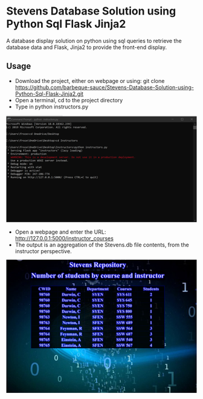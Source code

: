 # Stevens Database Solution using Python Sql Flask Jinja2
A database display solution on python using sql queries to retrieve the database data and Flask, Jinja2 to provide the front-end display.

## Usage 
* Download the project, either on webpage or using: git clone https://github.com/barbeque-sauce/Stevens-Database-Solution-using-Python-Sql-Flask-Jinja2.git
* Open a terminal, cd to the project directory
* Type in python instructors.py

![Alt-Text](https://github.com/barbeque-sauce/Stevens-Database-Solution-using-Python-Sql-Flask-Jinja2/blob/master/cmd.png)

* Open a webpage and enter the URL: http://127.0.0.1:5000/instructor_courses
* The output is an aggregation of the Stevens.db file contents, from the instructor perspective.

![Alt-Text](https://github.com/barbeque-sauce/Stevens-Database-Solution-using-Python-Sql-Flask-Jinja2/blob/master/stevensdb.png)
